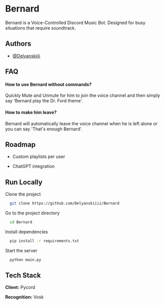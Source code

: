 
# Bernard

Bernard is a Voice-Controlled Discord Music Bot.
Designed for busy situations that require soundtrack.


## Authors

- [@Delyanskiiii](https://www.github.com/Delyanskiiii)


## FAQ

#### How to use Bernard without commands?

Quickly Mute and Unmute for him to join the voice channel and then simply say 'Bernard play the Dr. Ford theme'.

#### How to make him leave?

Bernard will automatically leave the voice channel when he is left alone or you can say 'That's enough Bernard'.


## Roadmap

- Custom playlists per user

- ChatGPT integration


## Run Locally

Clone the project

```bash
  git clone https://github.com/Delyanskiiii/Bernard
```

Go to the project directory

```bash
  cd Bernard
```

Install dependencies

```bash
  pip install -r requirements.txt
```

Start the server

```bash
  python main.py
```


## Tech Stack

**Client:** Pycord

**Recognition:** Vosk

